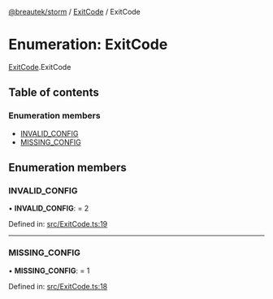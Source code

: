 [@breautek/storm](../README.md) / [ExitCode](../modules/exitcode.md) / ExitCode

# Enumeration: ExitCode

[ExitCode](../modules/exitcode.md).ExitCode

## Table of contents

### Enumeration members

- [INVALID\_CONFIG](exitcode.exitcode-1.md#invalid_config)
- [MISSING\_CONFIG](exitcode.exitcode-1.md#missing_config)

## Enumeration members

### INVALID\_CONFIG

• **INVALID\_CONFIG**: = 2

Defined in: [src/ExitCode.ts:19](https://github.com/breautek/storm/blob/8748493/src/ExitCode.ts#L19)

___

### MISSING\_CONFIG

• **MISSING\_CONFIG**: = 1

Defined in: [src/ExitCode.ts:18](https://github.com/breautek/storm/blob/8748493/src/ExitCode.ts#L18)

